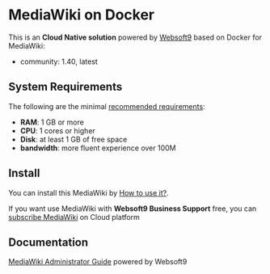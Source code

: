 # MediaWiki on Docker  

This is an **Cloud Native solution** powered by [Websoft9](https://www.websoft9.com) based on Docker for MediaWiki:

 - community:  1.40, latest


## System Requirements

The following are the minimal [recommended requirements](https://registry.hub.docker.com/r/bitnami/mediawiki):

* **RAM**: 1 GB or more
* **CPU**: 1 cores or higher
* **Disk**: at least 1 GB of free space
* **bandwidth**: more fluent experience over 100M  

## Install

You can install this MediaWiki by [How to use it?](https://github.com/Websoft9/docker-library#how-to-use-it).   

If you want use MediaWiki with **Websoft9 Business Support** free, you can [subscribe MediaWiki](https://www.websoft9.com/apps) on Cloud platform

## Documentation

[MediaWiki Administrator Guide](https://support.websoft9.com/docs/mediawiki) powered by Websoft9